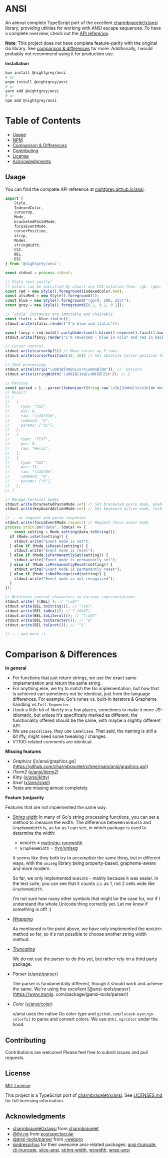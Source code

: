 # ANSI

An almost complete TypeScript port of the excellent
[charmbracelet/x/ansi](https://github.com/charmbracelet/x/tree/main/ansi)
library, providing utilities for working with ANSI escape sequences. To have a
complete overview, check out the
[API reference](https://nightgrey.github.io/ansi/).

**Note**: This project does not have complete feature-parity with the original
Go library. See [comparison & differences](#comparison--differences) for
more. Additionally, I  would probably not recommend using it for production use.

**Installation**

```bash
bun install @nightgrey/ansi
# or
pnpm install @nightgrey/ansi
# or
yarn add @nightgrey/ansi
# or
npm add @nightgrey/ansi
```

# Table of Contents
- [Usage](#usage)
- [NPM](https://www.npmjs.com/package/@nightgrey/ansi)
- [Comparison & Differences](#comparison--differences)
- [Contributing](#contributing)
- [License](#license)
- [Acknowledgments](#acknowledgments)

## Usage
You can find the complete API reference at
[nightgrey.github.io/ansi](https://nightgrey.github.io/ansi/).

```ts
import {
    Style,
    IndexedColor,
    cursorUp,
    Mode,
    bracketedPasteMode,
    focusEventMode,
    cursorPosition,
    strip,
    Modes,
    stringWidth,
    CSI,
    BEL,
    ESC
} from '@nightgrey/ansi';

const stdout = process.stdout;

// Style text easily!
// Colors can be specified by almost any CSS notation (hex, rgb, rgba, hsl, etc.), ANSI indexes, or vectors.
const red = new Style().foreground(IndexedColor.Red);
const alsoRed = new Style().foreground(1);
const blue = new Style().foreground("rgb(0, 100, 255)");
const grey = new Style().foreground([0.2, 0.2, 0.2]);

// `Style` instances are immutable and chainable
const italic = blue.italic();
stdout.write(italic.render("I'm blue and italic"));

const fancy = red.bold().curlyUnderline().blink().reverse().faint().background(IndexedColor.Blue);
stdout.write(fancy.render("I'm reversed - blue in color and red in background, bold, curly underlined, blinking and faint!"));

// Cursor control
stdout.write(cursorUp(5)) // Move cursor up 5 rows
stdout.write(cursorPosition(10, 10)) // Set absolute cursor position to (10, 10)

// Text processing
stdout.write(strip("\u001B[4mUnicorn\u001B[0m")); // `Unicorn`
stdout.write(stringWidth('\u001B[1m古\u001B[22m')); // 2

// Parsing
const parsed = [...parser(tokenizer(String.raw`\x1b[31mHello\x1b[0m World`))];
// Result:
// [
//   {
//     type: "CSI",
//     pos: 0,
//     raw: "\x1b[31m",
//     command: "m",
//     params: ["31"],
//   },
//   {
//     type: "TEXT",
//     pos: 8,
//     raw: "Hello",
//   },
//   {
//     type: "CSI",
//     pos: 13,
//     raw: "\x1b[0m",
//     command: "m",
//     params: ["0"],
//   },
// ]

// Manage terminal modes
stdout.write(bracketedPasteMode.set) // Set bracketed paste mode, enabling bracketed paste
stdout.write(keyboardActionMode.set) // Set keyboard action mode, locking the keyboard

// .. or request and parse responses
stdout.write(focusEventMode.request) // Request focus event mode
process.stdin.on("data", (data) => {
    const setting = Mode.setting(data.toString());
  if (Mode.isSet(setting)) {
    stdout.write("Event mode is set");
  } else if (Mode.isReset(setting)) {
    stdout.write("Event mode is reset");
  } else if (Mode.isPermanentlySet(setting)) {
    stdout.write("Event mode is permanently set");
  } else if (Mode.isPermanentlyReset(setting)) {
    stdout.write("Event mode is permanently reset");
  } else if (Mode.isNotRecognized(setting)) {
    stdout.write("Event mode is not recognized");
  }
});

// Reference control characters in various representations
stdout.write(`${BEL}`); // "\x07"
stdout.write(BEL.toString()); // "\x07"
stdout.write(BEL.toHex()); // 7 (0x07)
stdout.write(BEL.toLiteral()); // "\\x07"
stdout.write(BEL.toCharacter()); // "G"
stdout.write(BEL.toCaret()); // "^G"

// ... and more :)
```

# Comparison & Differences

**In general**
- For functions that just return strings, we use the exact same implementation
  and return the same string.
- For anything else, we try to match the Go implementation, but how that is
  achieved can sometimes not be identical, just from the language differences.
  For example, Go's runes vs. built-in iterators & Grapheme handling vs `Intl.Segmenter`.
- I took a little bit of liberty in a few places, sometimes to make it more
  JS-idiomatic, but unless it's specifically marked as different, the
  functionality offered should be the same, with maybe a slightly different API.
- We use `pascalCase`, they use `CamelCase`. That said, the naming
  is still a bit iffy, might need some tweaking / changes.
- VT100-related comments are identical.

**Missing features**

- *Graphics* ([x/ansi/graphics.go]
(https://github.com/charmbracelet/x/tree/main/ansi/graphics.go))
- *iTerm2*
  ([x/ansi/iterm2](https://github.com/charmbracelet/x/tree/main/ansi/iterm2))
- *Kitty*
  ([x/ansi/kitty](https://github.com/charmbracelet/x/tree/main/ansi/kitty))
- *Sixel*
  ([x/ansi/sixel](https://github.com/charmbracelet/x/tree/main/ansi/sixel))
- Tests are missing almost completely.

**Feature (un)parity**

Features that are not implemented the same way.

- [*String width*](https://github.com/charmbracelet/x/blob/main/ansi/width.go)
  In many of Go's string processing functions, you can set a method to
  measure the width. The difference between `WcWidth` and
  `GraphemeWidth` is, as far as I can see, in which package is used to
  determine the width:

    - `WcWidth` = [mattn/go-runewidth](https://github.com/mattn/go-runewidth)
    - `GraphemeWidth` = [rivo/uniseg](https://pkg.go.dev/github.com/rivo/uniseg)

  It seems like they both try to accomplish the same thing, but in
  different ways, with the `uniseg` library being property-based,
  grapheme-aware and more modern.

  So far, we only implemented `WcWidth` - mainly because it
  was easier. In the test suite, you can see that it counts `🇸🇦` as 1,
  not 2 cells wide like `GraphemeWidth`.

  I'm not sure how many other symbols  that might be the case for, nor if I
  understand the whole Unicode thing correctly yet. Let me know if
  something is off! :)

- [*Wrapping*](https://github.com/charmbracelet/x/blob/main/ansi/wrap.go)

  As mentioned in the point above, we have only implemented the `WcWidth`
  method so far, so it's not possible to choose another string width method.

- [*Truncating*](https://github.com/charmbracelet/x/blob/main/ansi/truncate.go)

  We do not use the parser to do this yet, but rather rely on a
  third party package.

- *Parser*
  ([x/ansi/parser](https://github.com/charmbracelet/x/tree/main/ansi/parser.go))

  The parser is fundamentally different, though it should work and achieve the
  same. We're using the excellent [@ansi-tools/parser] (https://www.npmjs.
  com/package/@ansi-tools/parser)!

- *Color*
  ([x/ansi/color](https://github.com/charmbracelet/x/tree/main/ansi/color.go))

  x/ansi uses the native Go color type and `github.com/lucasb-eyer/go-colorful`
  to parse and convert colors. We use `@thi.ng/color` under the hood.

## Contributing

Contributions are welcome! Please feel free to submit issues and pull requests.

## License

[MIT License](LICENSE)

This project is a TypeScript port of
[charmbracelet/x/ansi](https://github.com/charmbracelet/x/tree/main/ansi). See
[LICENSES.md](./LICENSES.md) for full licensing information.


## Acknowledgments

- [charmbracelet/x/ansi](https://github.com/charmbracelet/x/tree/main/ansi) from
  [charmbracelet](https://github.com/charmbracelet)
- [@thi.ng](https://github.com/thi-ng/umbrella) from [postspectacular](https://github.com/postspectacular)
- [@ansi-tools/parser](https://www.npmjs.com/package/@ansi-tools/parser) from
  [~webpro](https://www.npmjs.com/~webpro)
- [sindresorhus](https://www.npmjs.com/~sindresorhus) for their awesome
  ansi-related packages:
  [ansi-truncate](https://www.npmjs.com/package/ansi-truncate),
  [cli-truncate](https://www.npmjs.com/package/cli-truncate),
  [slice-ansi](https://www.npmjs.com/package/slice-ansi),
  [string-width](https://www.npmjs.com/package/string-width),
  [wcwidth](https://www.npmjs.com/package/wcwidth),
  [wrap-ansi](https://www.npmjs.com/package/wrap-ansi)
